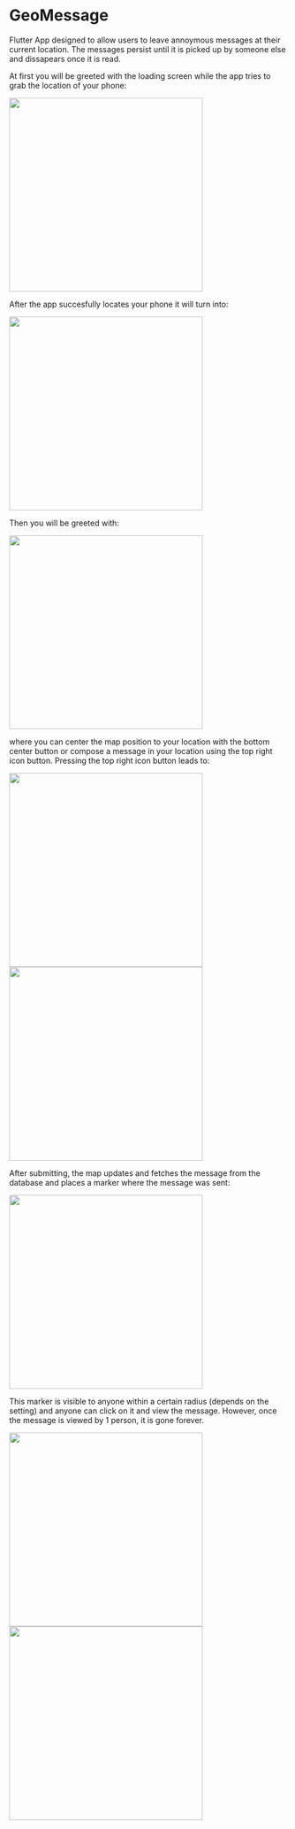 # GeoMessage

Flutter App designed to allow users to leave annoymous messages at their current location. The messages persist until it is picked up by someone else and dissapears once it is read. 

At first you will be greeted with the loading screen while the app tries to grab the location of your phone:

<img src="https://github.com/steven9909/GeoMessageApp/blob/master/assets/images/loading_screen.png" width="350"/>

After the app succesfully locates your phone it will turn into:

<img src="https://github.com/steven9909/GeoMessageApp/blob/master/assets/images/loading_screen_2.png" width="350"/>

Then you will be greeted with:

<img src="https://github.com/steven9909/GeoMessageApp/blob/master/assets/images/map.png" width="350"/>

where you can center the map position to your location with the bottom center button or compose a message in your location using the top right icon button. Pressing the top right icon button leads to:

<img src="https://github.com/steven9909/GeoMessageApp/blob/master/assets/images/message_write.png" width="350"/>
<img src="https://github.com/steven9909/GeoMessageApp/blob/master/assets/images/message_written.png" width="350"/>

After submitting, the map updates and fetches the message from the database and places a marker where the message was sent:

<img src="https://github.com/steven9909/GeoMessageApp/blob/master/assets/images/marker_updated.png" width="350"/>

This marker is visible to anyone within a certain radius (depends on the setting) and anyone can click on it and view the message. However, once the message is viewed by 1 person, it is gone forever.

<img src="https://github.com/steven9909/GeoMessageApp/blob/master/assets/images/message_viewed.png" width="350"/>
<img src="https://github.com/steven9909/GeoMessageApp/blob/master/assets/images/message_gone.png" width="350"/>
